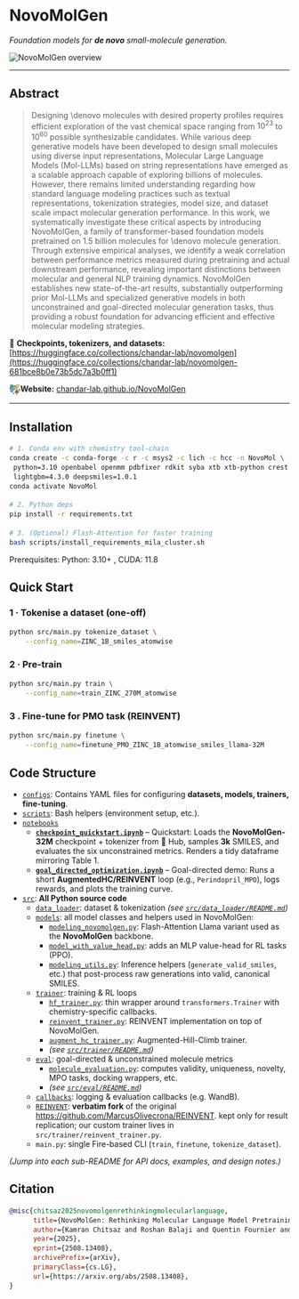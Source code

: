 # NovoMolGen
*Foundation models for **de&nbsp;novo** small-molecule generation.*

![NovoMolGen overview](assets/NovoMolGen.png)

---

## Abstract

> Designing \denovo molecules with desired property profiles requires efficient exploration of the vast chemical space ranging from $10^{23}$ to $10^{60}$ possible synthesizable candidates. While various deep generative models have been developed to design small molecules using diverse input representations, Molecular Large Language Models (Mol-LLMs) based on string representations have emerged as a scalable approach capable of exploring billions of molecules. However, there remains limited understanding regarding how standard language modeling practices such as textual representations, tokenization strategies, model size, and dataset scale impact molecular generation performance. In this work, we systematically investigate these critical aspects by introducing NovoMolGen, a family of transformer-based foundation models pretrained on 1.5 billion molecules for \denovo molecule generation. Through extensive empirical analyses, we identify a weak correlation between performance metrics measured during pretraining and actual downstream performance, revealing important distinctions between molecular and general NLP training dynamics. NovoMolGen establishes new state-of-the-art results, substantially outperforming prior Mol-LLMs and specialized generative models in both unconstrained and goal-directed molecular generation tasks, thus providing a robust foundation for advancing efficient and effective molecular modeling strategies.

🤗 **Checkpoints, tokenizers, and datasets:** [https://huggingface.co/collections/chandar-lab/novomolgen](https://huggingface.co/collections/chandar-lab/novomolgen-681bce8b0e73b5dc7a3b0ff1)

<img src="./static/images/molecule.png" alt="logo" width="20" style="vertical-align:middle;"/>**Website:** [chandar-lab.github.io/NovoMolGen](https://chandar-lab.github.io/NovoMolGen/)



---


## Installation

```bash
# 1. Conda env with chemistry tool-chain
conda create -c conda-forge -c r -c msys2 -c lich -c hcc -n NovoMol \
 python=3.10 openbabel openmm pdbfixer rdkit syba xtb xtb-python crest \
 lightgbm=4.3.0 deepsmiles=1.0.1
conda activate NovoMol

# 2. Python deps
pip install -r requirements.txt

# 3. (Optional) Flash-Attention for faster training
bash scripts/install_requirements_mila_cluster.sh
```
Prerequisites: Python: 3.10+ , CUDA: 11.8

## Quick Start

### 1 · Tokenise a dataset (one-off)

```bash
python src/main.py tokenize_dataset \
    --config_name=ZINC_1B_smiles_atomwise 
```

### 2 · Pre-train

```bash
python src/main.py train \
    --config_name=train_ZINC_270M_atomwise
```

### 3 . Fine-tune for PMO task (REINVENT)

```bash
python src/main.py finetune \
    --config_name=finetune_PMO_ZINC_1B_atomwise_smiles_llama-32M 
```

## Code Structure  

- [`configs`](./configs): Contains YAML files for configuring **datasets, models, trainers, fine-tuning**.
- [`scripts`](./scripts): Bash helpers (environment setup, etc.).  
- [`notebooks`](./notebooks)
  - **[`checkpoint_quickstart.ipynb`](./notebooks/checkpoint_quickstart.ipynb)** – Quickstart: Loads the **NovoMolGen-32M** checkpoint + tokenizer from 🤗 Hub, samples **3k** SMILES, and evaluates the six unconstrained metrics. Renders a tidy dataframe mirroring Table 1.
  - **[`goal_directed_optimization.ipynb`](./notebooks/goal_directed_optimization.ipynb)** – Goal-directed demo: Runs a short **AugmentedHC/REINVENT** loop (e.g., `Perindopril_MPO`), logs rewards, and plots the training curve.
- [`src`](./src): **All Python source code**  
  - [`data_loader`](./src/data_loader): dataset & tokenization  *(see [`src/data_loader/README.md`](./src/data_loader/README.md))*  
  - [`models`](./src/models): all model classes and helpers used in NovoMolGen:
    - [`modeling_novomolgen.py`](./src/models/modeling_novomolgen.py): Flash-Attention Llama variant used as the **NovoMolGen** backbone.  
    - [`model_with_value_head.py`](./src/models/model_with_value_head.py): adds an MLP value-head for RL tasks (PPO).  
    - [`modeling_utils.py`](./src/models/modeling_utils.py): Inference helpers (`generate_valid_smiles`, etc.) that post-process raw generations into valid, canonical SMILES.
  - [`trainer`](./src/trainer): training & RL loops  
    - [`hf_trainer.py`](./src/trainer/hf_trainer.py): thin wrapper around `transformers.Trainer` with chemistry-specific callbacks.  
    - [`reinvent_trainer.py`](./src/trainer/reinvent_trainer.py): REINVENT implementation on top of NovoMolGen.  
    - [`augment_hc_trainer.py`](./src/trainer/augment_hc_trainer.py): Augmented-Hill-Climb trainer.  
    - *(see [`src/trainer/README.md`](./src/trainer/README.md))*  
  - [`eval`](./src/eval): goal-directed & unconstrained molecule metrics  
    - [`molecule_evaluation.py`](./src/eval/molecule_evaluation.py): computes validity, uniqueness, novelty, MPO tasks, docking wrappers, etc.  
    - *(see [`src/eval/README.md`](./src/eval/README.md))*  
  - [`callbacks`](./src/callbacks): logging & evaluation callbacks (e.g. WandB).  
  - [`REINVENT`](./src/REINVENT): **verbatim fork** of the original <https://github.com/MarcusOlivecrona/REINVENT>. kept only for result replication; our custom trainer lives in `src/trainer/reinvent_trainer.py`.  
  - `main.py`: single Fire-based CLI (`train`, `finetune`, `tokenize_dataset`).  

*(Jump into each sub-README for API docs, examples, and design notes.)*



## Citation

```bibtex
@misc{chitsaz2025novomolgenrethinkingmolecularlanguage,
      title={NovoMolGen: Rethinking Molecular Language Model Pretraining}, 
      author={Kamran Chitsaz and Roshan Balaji and Quentin Fournier and Nirav Pravinbhai Bhatt and Sarath Chandar},
      year={2025},
      eprint={2508.13408},
      archivePrefix={arXiv},
      primaryClass={cs.LG},
      url={https://arxiv.org/abs/2508.13408}, 
}
```
